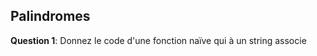 
## Palindromes

**Question 1**: Donnez le code d'une fonction naïve qui à un string associe
<!--stackedit_data:
eyJoaXN0b3J5IjpbLTI3Mzg2NDMxM119
-->